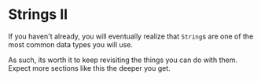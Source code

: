 # Strings II

If you haven't already, you will eventually realize that `String`s are
one of the most common data types you will use.

As such, its worth it to keep revisiting the things you can do with them.
Expect more sections like this the deeper you get.
